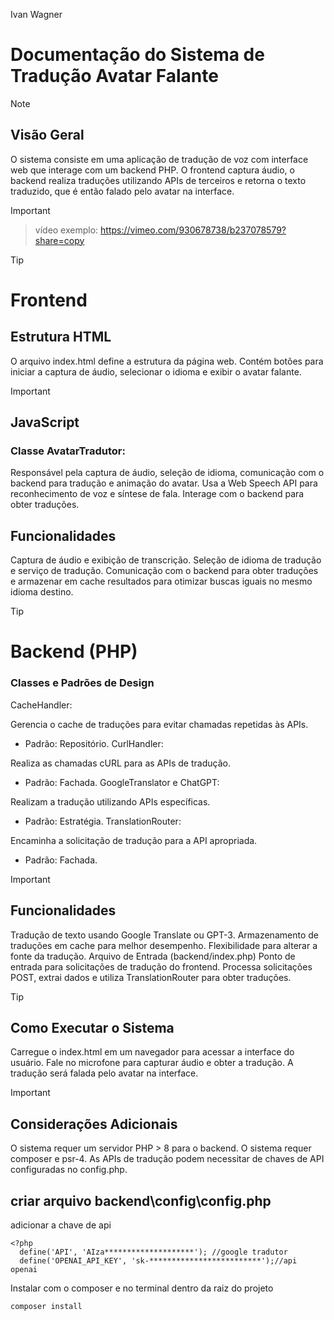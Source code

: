 Ivan Wagner

# Documentação do Sistema de Tradução Avatar Falante
> [!NOTE]
> ## Visão Geral
> O sistema consiste em uma aplicação de tradução de voz com interface web que interage com um backend PHP. 
> O frontend captura áudio, o backend realiza traduções utilizando APIs de terceiros e retorna o texto traduzido, que é então falado pelo avatar na interface.

> [!IMPORTANT]
> >vídeo exemplo:
> https://vimeo.com/930678738/b237078579?share=copy

> [!TIP]
> # Frontend
>
> ## Estrutura HTML
> O arquivo index.html define a estrutura da página web. Contém botões para iniciar a captura de áudio, selecionar o idioma e exibir o avatar falante.

> [!IMPORTANT]
> ## JavaScript
>
> ### Classe AvatarTradutor:
> Responsável pela captura de áudio, seleção de idioma, comunicação com o backend para tradução e animação do avatar.
> Usa a Web Speech API para reconhecimento de voz e síntese de fala.
> Interage com o backend para obter traduções.
> ## Funcionalidades
> Captura de áudio e exibição de transcrição.
> Seleção de idioma de tradução e serviço de tradução.
> Comunicação com o backend para obter traduções e armazenar em cache resultados para otimizar buscas iguais no mesmo idioma destino.

> [!TIP]
> # Backend (PHP)
>
> ### Classes e Padrões de Design
> CacheHandler:
> 
> Gerencia o cache de traduções para evitar chamadas repetidas às APIs.
> - Padrão: Repositório.
> CurlHandler:
> 
> Realiza as chamadas cURL para as APIs de tradução.
> - Padrão: Fachada.
> GoogleTranslator e ChatGPT:
> 
> Realizam a tradução utilizando APIs específicas.
> - Padrão: Estratégia.
> TranslationRouter:
> 
> Encaminha a solicitação de tradução para a API apropriada.
> - Padrão: Fachada.

> [!IMPORTANT]
> ## Funcionalidades
> Tradução de texto usando Google Translate ou GPT-3.
> Armazenamento de traduções em cache para melhor desempenho.
> Flexibilidade para alterar a fonte da tradução.
> Arquivo de Entrada (backend/index.php)
> Ponto de entrada para solicitações de tradução do frontend.
> Processa solicitações POST, extrai dados e utiliza TranslationRouter para obter traduções.

> [!TIP]
> ## Como Executar o Sistema
> Carregue o index.html em um navegador para acessar a interface do usuário.
> Fale no microfone para capturar áudio e obter a tradução.
> A tradução será falada pelo avatar na interface.

> [!IMPORTANT]
> ## Considerações Adicionais
> O sistema requer um servidor PHP > 8 para o backend.
> O sistema requer composer e psr-4.
> As APIs de tradução podem necessitar de chaves de API configuradas no config.php.
> ## criar arquivo backend\config\config.php
> adicionar a chave de api
```
<?php
  define('API', 'AIza********************'); //google tradutor
  define('OPENAI_API_KEY', 'sk-*************************');//api openai
```
Instalar com o composer e no terminal dentro da raiz do projeto
```
composer install
```
